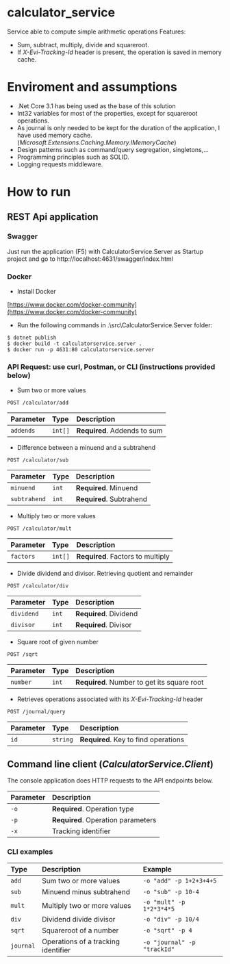 # calculator_service
 Service able to compute simple arithmetic operations
 Features:
 - Sum, subtract, multiply, divide and squareroot.
 - If *X-Evi-Tracking-Id* header is present, the operation is saved in memory cache.

# Enviroment and assumptions
- .Net Core 3.1 has being used as the base of this solution
- Int32 variables for most of the properties, except for squareroot operations.
- As journal is only needed to be kept for the duration of the application, I have used memory cache. (*Microsoft.Extensions.Caching.Memory.IMemoryCache*)
- Design patterns such as command/query segregation, singletons,...
- Programming principles such as SOLID.
- Logging requests middleware.

# How to run
## REST Api application
### Swagger
Just run the application (F5) with CalculatorService.Server as Startup project and go to http://localhost:4631/swagger/index.html

### Docker
- Install Docker

[https://www.docker.com/docker-community](https://www.docker.com/docker-community)

- Run the following commands in .\src\CalculatorService.Server folder:
```
$ dotnet publish
$ docker build -t calculatorservice.server .
$ docker run -p 4631:80 calculatorservice.server
```

### API Request: use curl, Postman, or CLI (instructions provided below)

- Sum two or more values
```http
POST /calculator/add
```
| Parameter | Type     | Description                       |
| :-------- | :------- | :-------------------------------- |
| `addends`      | `int[]` | **Required**. Addends to sum |

- Difference between a minuend and a subtrahend
```http
POST /calculator/sub
```
| Parameter | Type     | Description                       |
| :-------- | :------- | :-------------------------------- |
| `minuend`      | `int` | **Required**. Minuend |
| `subtrahend`      | `int` | **Required**. Subtrahend |

- Multiply two or more values
```http
POST /calculator/mult
```
| Parameter | Type     | Description                       |
| :-------- | :------- | :-------------------------------- |
| `factors`      | `int[]` | **Required**. Factors to multiply |

- Divide dividend and divisor. Retrieving quotient and remainder
```http
POST /calculator/div
```
| Parameter | Type     | Description                       |
| :-------- | :------- | :-------------------------------- |
| `dividend`      | `int` | **Required**. Dividend |
| `divisor`      | `int` | **Required**. Divisor |

- Square root of given number
```http
POST /sqrt
```
| Parameter | Type     | Description                       |
| :-------- | :------- | :-------------------------------- |
| `number`      | `int` | **Required**. Number to get its square root |

- Retrieves operations associated with its *X-Evi-Tracking-Id* header
```http
POST /journal/query
```
| Parameter | Type     | Description                       |
| :-------- | :------- | :-------------------------------- |
| `id`      | `string` | **Required**. Key to find operations |

## Command line client (*CalculatorService.Client*)
The console application does HTTP requests to the API endpoints below.

| Parameter | Description                       |
| :-------- | :-------------------------------- |
| `-o`      | **Required**. Operation type |
| `-p`      | **Required**. Operation parameters |
| `-x`      | Tracking identifier |

### CLI examples
| Type      | Description                   | Example              |
| :------   | :---------------------------  | :--------------------|
| `add`     | Sum two or more values        |`-o "add" -p 1+2+3+4+5`        |
| `sub`     | Minuend minus subtrahend      |`-o "sub" -p 10-4`          |
| `mult`    | Multiply two or more values   |`-o "mult" -p 1*2*3*4*5`|
| `div`     | Dividend divide divisor      |`-o "div" -p 10/4`|
| `sqrt`    | Squareroot of a number       |`-o "sqrt" -p 4`|
| `journal` | Operations of a tracking identifier |`-o "journal" -p "trackId"` |